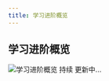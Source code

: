 ```yaml
---
title: 学习进阶概览
---
```


## 学习进阶概览

![学习进阶概览](http://leexiaop.github.io/static/ibadgers/study/study.png) 持续
更新中...
